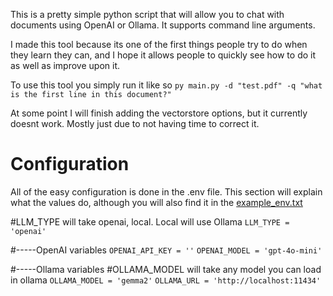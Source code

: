 This is a pretty simple python script that will allow you to chat with documents using OpenAI or Ollama. It supports command line arguments.

I made this tool because its one of the first things people try to do when they learn they can, and I hope it allows people to quickly see how to do it as well as improve upon it.


To use this tool you simply run it like so
`py main.py -d "test.pdf" -q "what is the first line in this document?"`


At some point I will finish adding the vectorstore options, but it currently doesnt work. Mostly just due to not having time to correct it.

# Configuration

All of the easy configuration is done in the .env file. This section will explain what the values do, although you will also find it in the [example_env.txt](example_env.txt)

#LLM_TYPE will take openai, local. Local will use Ollama
`LLM_TYPE = 'openai'`

#-----OpenAI variables
`OPENAI_API_KEY = ''`
`OPENAI_MODEL = 'gpt-4o-mini'`

#-----Ollama variables
#OLLAMA_MODEL will take any model you can load in ollama
`OLLAMA_MODEL = 'gemma2'`
`OLLAMA_URL = 'http://localhost:11434'`
